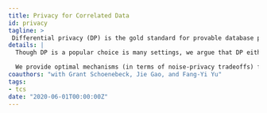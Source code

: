 ```yaml
---
title: Privacy for Correlated Data
id: privacy
tagline: >
 Differential privacy (DP) is the gold standard for provable database privacy guarantees. In this work, we investigate a stronger privacy definition, *Bayesian* differential privacy (BDP), which is necessary for correlated data. We provide optimal mechanisms for BDP when data correlations can be modeled by a Markov chain.
details: |
  Though DP is a popular choice is many settings, we argue that DP either does not apply or provides insufficient guarantees when the database is correlated (and this correlation structure is easily inferrable). Unfortunately, databases almost always store correlated data (examples include location data, medical data, power grids, social networks, etc.), *and* the correlation models are often easily learned from historical data, and so should be assumed to be public knowledge. We thus investigate a stronger notion of privacy, BDP, which offers strong guarantees even when adversaries know the correlation structure.

  We provide optimal mechanisms (in terms of noise-privacy tradeoffs) for achieving BDP with Markov chain data. Our mechanism is *non-interactive*, since it outputs a sanitized database, and *local*, since it doesn't require a centralized data curator. We also experiment on real world heart rate data, demonstrating that our mechanism is robust to somewhat varying correlation models.
coauthors: "with Grant Schoenebeck, Jie Gao, and Fang-Yi Yu"
tags:
- tcs
date: "2020-06-01T00:00:00Z"
---
```

